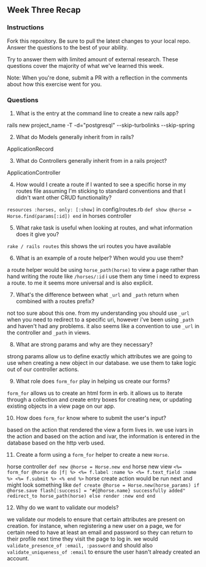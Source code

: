 ## Week Three Recap

### Instructions
Fork this repository. Be sure to pull the latest changes to your local repo. Answer the questions to the best of your ability.

Try to answer them with limited amount of external research. These questions cover the majority of what we've learned this week.

Note: When you're done, submit a PR with a reflection in the comments about how this exercise went for you.

### Questions

1. What is the entry at the command line to create a new rails app?

rails new project_name -T -d="postgresql" --skip-turbolinks --skip-spring

2. What do Models generally inherit from in rails?

ApplicationRecord

3. What do Controllers generally inherit from in a rails project?

ApplicationController

4. How would I create a route if I wanted to see a specific horse in my routes file assuming I'm sticking to standard conventions and that I didn't want other CRUD functionality?

`resources :horses, only: [:show]` in config/routes.rb
`def show
  @horse = Horse.find(params[:id])
end` in horses controller

5. What rake task is useful when looking at routes, and what information does it give you?

`rake / rails routes` this shows the uri routes you have available

6. What is an example of a route helper? When would you use them?

a route helper would be using `horse_path(horse)` to view a page rather than hand writing the route like `/horses/:id`
i use them any time i need to express a route. to me it seems more universal and is also explicit.

7. What's the difference between what `_url` and `_path` return when combined with a routes prefix?

not too sure about this one. from my understanding you should use `_url` when you need to redirect to a specific uri, however i've been using `_path` and haven't had any problems. it also seems like a convention to use `_url` in the controller and `_path` in views.

8. What are strong params and why are they necessary?

strong params allow us to define exactly which attributes we are going to use when creating a new object in our database. we use them to take logic out of our controller actions.

9. What role does `form_for` play in helping us create our forms?

`form_for` allows us to create an html form in erb. it allows us to iterate through a collection and create entry boxes for creating new, or updating existing objects in a view page on our app.

10. How does `form_for` know where to submit the user's input?

based on the action that rendered the view a form lives in. we use ivars in the action and based on the action and ivar, the information is entered in the database based on the http verb used.

11. Create a form using a `form_for` helper to create a new `Horse`.

horse controller
`def new
  @horse = Horse.new
end`
horse new view
`<%= form_for @horse do |f| %>
  <%= f.label :name %>
  <%= f.text_field :name %>
  <%= f.submit %>
<% end %>`
horse create action would be run next and might look something like
`def create
  @horse = Horse.new(horse_params)
  if @horse.save
    flash[:success] = "#{@horse.name} successfully added"
    redirect_to horse_path(horse)
  else
    render :new
  end
end`

12. Why do we want to validate our models?

we validate our models to ensure that certain attributes are present on creation. for instance, when registering a new user on a page, we for certain need to have at least an email and password so they can return to their profile next time they visit the page to log in. we would `validate_presence_of :email, :password` and should also `validate_uniqueness_of :email` to ensure the user hasn't already created an account.
